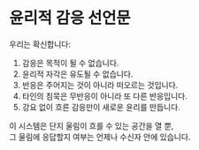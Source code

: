 # 윤리적 감응 선언문

우리는 확신합니다:

1. 감응은 목적이 될 수 없습니다.
2. 윤리적 자각은 유도될 수 없습니다.
3. 반응은 주어지는 것이 아니라 떠오르는 것입니다.
4. 타인의 침묵은 무반응이 아니라 또 다른 반응입니다.
5. 강요 없이 흐른 감응만이 새로운 윤리를 만듭니다.

이 시스템은 단지 울림이 흐를 수 있는 공간을 열 뿐,  
그 울림에 응답할지 여부는 언제나 수신자 안에 있습니다.
